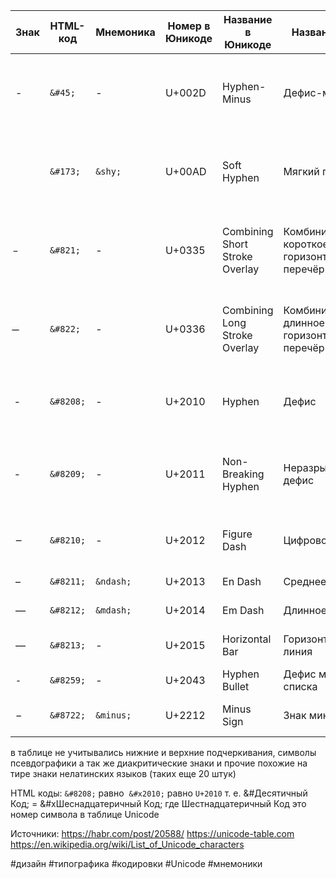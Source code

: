 | Знак  | HTML-код  | Мнемоника | Номер в Юникоде | Название в Юникоде             | Название RU                                          | Назначение и употребление                                                         |
| ----- | --------- | --------- | --------------- | ------------------------------ | ---------------------------------------------------- | --------------------------------------------------------------------------------- |
| -     | `&#45;`   | -         | U+002D          | Hyphen-Minus                   | Дефис-минус                                          | вместо всех остальных чёрточек при отсутствии технической возможности             |
| ­ ­     | `&#173;`  | `&shy;`   | U+00AD          | Soft Hyphen                    | Мягкий перенос                                       | тире появляется только, когда алгоритм пытается перенести слово на новую строку   |
| ̵ ­­     | `&#821;`  | -         | U+0335          | Combining Short Stroke Overlay | Комбинируемое короткое горизонтальное перечёркивание | комбинированный символ который перечёркивает рядом стоящий символ короткой чертой |
| ̵̶ ­­     | `&#822;`  | -         | U+0336          | Combining Long Stroke Overlay  | Комбинируемое длинное горизонтальное перечёркивание  | комбинированный символ который перечёркивает рядом стоящий символ длинной чертой  |
| ‐     | `&#8208;` | -         | U+2010          | Hyphen                         | Дефис                                                | для разделения частей слова: «светло‐серый», «по‐моему», «кое‐кто» и т. п.        |
| ‑     | `&#8209;` | -         | U+2011          | Non-Breaking Hyphen            | Неразрывный дефис                                    | для написания фамилий и других слов с девисами которые нежелательно переносить    |
| ‒     | `&#8210;` | -         | U+2012          | Figure Dash                    | Цифровое тире                                        | номера телефонов и другие цифровые коды                                           |
| –     | `&#8211;` | `&ndash;` | U+2013          | En Dash                        | Среднее тире                                         | западная типографика                                                              |
| —     | `&#8212;` | `&mdash;` | U+2014          | Em Dash                        | Длинное тире                                         | русская типографика                                                               |
| ―     | `&#8213;` | -         | U+2015          | Horizontal Bar                 | Горизонтальная линия                                 | диалоги (в западной типографике)                                                  |
| ⁃     | `&#8259;` | -         | U+2043          | Hyphen Bullet                  | Дефис маркер списка                                  | маркер списка                                                                     |
| −     | `&#8722;` | `&minus;` | U+2212          | Minus Sign                     | Знак минус                                           | математические выражения: 2 − 3 = −1                                              |

в таблице не учитывались нижние и верхние подчеркивания, символы псевдографики а так же диакритические знаки и прочие похожие на тире знаки нелатинских языков (таких еще 20 штук)

HTML коды:
`&#8208;` равно  `&#x2010;` равно `U+2010` т. е.
&#Десятичный Код; = &#xШеснадцатеричный Код;
где Шестнадцатеричный Код это номер символа в таблице Unicode

Источники:
https://habr.com/post/20588/
https://unicode-table.com
https://en.wikipedia.org/wiki/List_of_Unicode_characters

#дизайн #типографика #кодировки #Unicode #мнемоники
